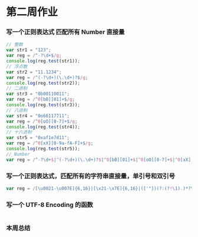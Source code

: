 # 第二周作业

### 写一个正则表达式 匹配所有 Number 直接量
```javascript
// 整数
var str1 = "123";
var reg = /^-?\d+$/g;
console.log(reg.test(str1));
// 浮点数
var str2 = "11.1234";
var reg = /^(-?\d+)(\.\d+)?$/g;
console.log(reg.test(str2));
// 二进制
var str3 = "0b00110011";
var reg = /^0[bB][01]+$/g;
console.log(reg.test(str3));
// 八进制
var str4 = "0o66117711";
var reg = /^0[oO][0-7]+$/g;
console.log(reg.test(str4));
// 十六进制
var str5 = "0xaf1e7d11";
var reg = /^0[xX][0-9a-fA-F]+$/g;
console.log(reg.test(str5));
// Number
var reg = /^-?\d+$|^(-?\d+)(\.\d+)?$|^0[bB][01]+$|^0[oO][0-7]+$|^0[xX][0-9a-fA-F]+$/g;
```
### 写一个正则表达式，匹配所有的字符串直接量，单引号和双引号
```javascript
var reg = /[\u0021-\u007E]{6,16}|[\x21-\x7E]{6,16}|(['"])(?:(?!\1).)*?\1/g
```
### 写一个 UTF-8 Encoding 的函数
```javascript

```

### 本周总结